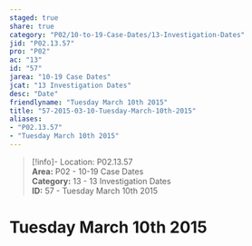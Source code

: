 ```yaml
---  
staged: true  
share: true  
category: "P02/10-to-19-Case-Dates/13-Investigation-Dates"  
jid: "P02.13.57"  
pro: "P02"  
ac: "13"  
id: "57"  
jarea: "10-19 Case Dates"  
jcat: "13 Investigation Dates"  
desc: "Date"  
friendlyname: "Tuesday March 10th 2015"  
title: "57-2015-03-10-Tuesday-March-10th-2015"  
aliases:   
- "P02.13.57"  
- "Tuesday March 10th 2015"  
---  
```

>[!info]- Location: P02.13.57  
>**Area:** P02 - 10-19 Case Dates  
>**Category:** 13 - 13 Investigation Dates  
>**ID:** 57 - Tuesday March 10th 2015  
  
# Tuesday March 10th 2015  
